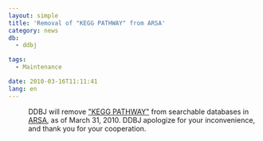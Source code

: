 ```yaml
---
layout: simple
title: 'Removal of "KEGG PATHWAY" from ARSA'
category: news
db:
  - ddbj

tags:
  - Maintenance

date: 2010-03-16T11:11:41
lang: en
---
```


<dl>
    <dd>DDBJ will remove <a href="http://www.genome.jp/kegg/pathway.html">"KEGG PATHWAY"</a> from searchable databases in <a href="http://arsa.ddbj.nig.ac.jp/top-j.html">ARSA</a>, as of March 31, 2010. DDBJ apologize for your inconvenience, and thank you for your cooperation. </dd>
</dl> 
<!-- ########## end one news -->
<!-- ########## start one news -->
